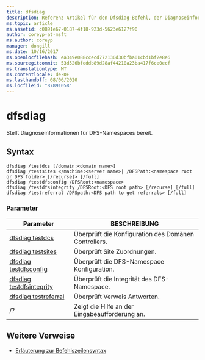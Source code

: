 ```yaml
---
title: dfsdiag
description: Referenz Artikel für den Dfsdiag-Befehl, der Diagnoseinformationen für DFS-Namespaces bereitstellt.
ms.topic: article
ms.assetid: c0891e67-0187-4f18-923d-5623e6127f90
author: coreyp-at-msft
ms.author: coreyp
manager: dongill
ms.date: 10/16/2017
ms.openlocfilehash: ea349e088ccecd772130d30bfba01cbd1bf2e8e6
ms.sourcegitcommit: 53d526bfeddb89d28af44210a23ba417f6ce0ecf
ms.translationtype: MT
ms.contentlocale: de-DE
ms.lasthandoff: 08/06/2020
ms.locfileid: "87891058"
---
```

# <a name="dfsdiag"></a>dfsdiag

Stellt Diagnoseinformationen für DFS-Namespaces bereit.

## <a name="syntax"></a>Syntax

```
dfsdiag /testdcs [/domain:<domain name>]
dfsdiag /testsites </machine:<server name>| /DFSPath:<namespace root or DFS folder> [/recurse]> [/full]
dfsdiag /testdfsconfig /DFSRoot:<namespace>
dfsdiag /testdfsintegrity /DFSRoot:<DFS root path> [/recurse] [/full]
dfsdiag /testreferral /DFSpath:<DFS path to get referrals> [/full]
```

### <a name="parameters"></a>Parameter

| Parameter | BESCHREIBUNG |
| --------- | ----------- |
| [dfsdiag testdcs](dfsdiag-testdcs.md) | Überprüft die Konfiguration des Domänen Controllers. |
| [dfsdiag testsites](dfsdiag-testsites.md) | Überprüft Site Zuordnungen. |
| [dfsdiag testdfsconfig](dfsdiag-testdfsconfig.md) | Überprüft die DFS-Namespace Konfiguration. |
| [dfsdiag testdfsintegrity](dfsdiag-testdfsintegrity.md) | Überprüft die Integrität des DFS-Namespace. |
| [dfsdiag testreferral](dfsdiag-testreferral.md) | Überprüft Verweis Antworten. |
| /? | Zeigt die Hilfe an der Eingabeaufforderung an. |

## <a name="additional-references"></a>Weitere Verweise

- [Erläuterung zur Befehlszeilensyntax](command-line-syntax-key.md)
